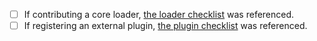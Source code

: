 - [ ] If contributing a core loader, [the loader checklist](https://visidata.org/docs/contributing#loader) was referenced.
- [ ] If registering an external plugin, [the plugin checklist](https://visidata.org/docs/contributing#plugins) was referenced.
